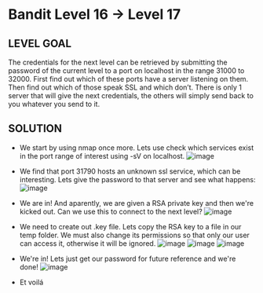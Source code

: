 # Bandit Level 16 → Level 17
 
## LEVEL GOAL
The credentials for the next level can be retrieved by submitting the password of the current level to a port on localhost in the range 31000 to 32000.
First find out which of these ports have a server listening on them. Then find out which of those speak SSL and which don’t. 
There is only 1 server that will give the next credentials, the others will simply send back to you whatever you send to it.

## SOLUTION

- We start by using nmap once more. Lets use check which services  exist in the port range of interest using -sV on localhost.
 ![image](https://user-images.githubusercontent.com/44790709/203340709-12aa05cf-e3de-435a-9a3b-6b55e9e035da.png)

- We find that port 31790 hosts an unknown ssl service, which can be interesting. Lets give the password to that server and see what happens:
 ![image](https://user-images.githubusercontent.com/44790709/203343073-57cd4a72-ac6c-46d5-9629-c816da8f49b6.png)

- We are in! And aparently, we are given a RSA private key and then we're kicked out. Can we use this to connect to the next level?
 ![image](https://user-images.githubusercontent.com/44790709/203343612-0197399f-95fe-4407-8007-ab39c6686687.png)

- We need to create out .key file. Lets copy the RSA key to a file in our temp folder. We must also change its permissions so that only our user can access it, otherwise it will be ignored.
![image](https://user-images.githubusercontent.com/44790709/203345746-cc079bda-3124-4dfe-915a-517a4a768019.png)
![image](https://user-images.githubusercontent.com/44790709/203345999-2fc57038-a7db-45cf-a177-90995a606f76.png)
![image](https://user-images.githubusercontent.com/44790709/203346211-ebe0cc90-da38-446d-9998-8997a0760d58.png)

- We're in! Lets just get our password for future reference and we're done!
 ![image](https://user-images.githubusercontent.com/44790709/203346956-19483231-aacd-4526-a8c0-894252cb6b2d.png)


- Et voilá  
